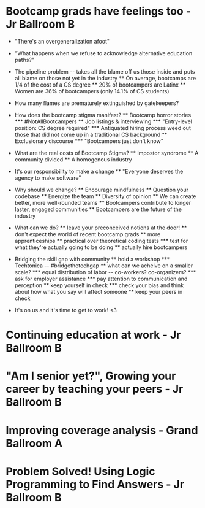 # Bootcamp grads have feelings too - Jr Ballroom B
* "There's an overgeneralization afoot"
* "What happens when we refuse to acknowledge alternative education paths?"
* The pipeline problem -- takes all the blame off us those inside and puts all blame on those not yet in the industry
    ** On average, bootcamps are 1/4 of the cost of a CS degree
    ** 20% of bootcampers are Latinx
    ** Women are 36% of bootcampers (only 14.1% of CS students)
* How many flames are prematurely extinguished by gatekeepers?
* How does the bootcamp stigma manifest?
    ** Bootcamp horror stories
        *** #NotAllBootcampers
    ** Job listings & interviewing
        *** "Entry-level position: CS degree required"
        *** Antiquated hiring process weed out those that did not come up in a traditional CS background
    ** Exclusionary discourse
        *** "Bootcampers just don't know"
* What are the real costs of Bootcamp Stigma?
    ** Impostor syndrome
    ** A community divided
    ** A homogenous industry
* It's our responsibility to make a change
    ** "Everyone deserves the agency to make software"
* Why should we change?
    ** Encourage mindfulness
    ** Question your codebase
    ** Energize the team
    ** Diversity of opinion
    ** We can create better, more well-rounded teams
    ** Bootcampers contribute to longer laster, engaged communities
    ** Bootcampers are the future of the industry
* What can we do?
    ** leave your preconceived notions at the door!
    ** don't expect the world of recent bootcamp grads
    ** more apprenticeships
    ** practical over theoretical coding tests
        *** test for what they're actually going to be doing
    ** actually hire bootcampers

* Bridging the skill gap with community
    ** hold a workshop
        *** Techtonica -- #bridgethetechgap
    ** what can we acheive on a smaller scale?
        *** equal distribution of labor -- co-workers? co-organizers?
        *** ask for employer assistance
        *** pay attention to communication and perception
    ** keep yourself in check
        *** check your bias and think about how what you say will affect someone
    ** keep your peers in check

* It's on us and it's time to get to work! <3


# Continuing education at work - Jr Ballroom B
# "Am I senior yet?", Growing your career by teaching your peers - Jr Ballroom B
# Improving coverage analysis - Grand Ballroom A
# Problem Solved! Using Logic Programming to Find Answers -  Jr Ballroom B

